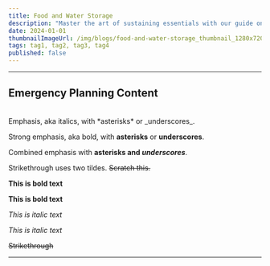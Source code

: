 ```yaml
---
title: Food and Water Storage
description: "Master the art of sustaining essentials with our guide on Food and Water Storage. Learn Long-Term Food Storage Techniques like canning, dehydrating, and freeze-drying. Discover reliable Water Storage Solutions and the best Safe Containers for Water Storage. Dive into Water Purification Methods and practical Rotation Practices for Food and Water Supplies. Plus, get tips on adjusting your storage strategies for Different Climates. Stay prepared, stay nourished."
date: 2024-01-01
thumbnailImageUrl: /img/blogs/food-and-water-storage_thumbnail_1280x720.jpg
tags: tag1, tag2, tag3, tag4
published: false
---
```


___
## Emergency Planning Content
<br>
Emphasis, aka italics, with *asterisks* or _underscores_.

Strong emphasis, aka bold, with **asterisks** or __underscores__.

Combined emphasis with **asterisks and _underscores_**.

Strikethrough uses two tildes. ~~Scratch this.~~

**This is bold text**

__This is bold text__

*This is italic text*

_This is italic text_

~~Strikethrough~~
___
